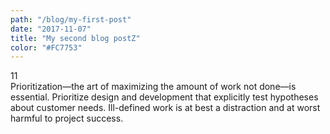 ```yaml
---
path: "/blog/my-first-post"
date: "2017-11-07"
title: "My second blog postZ"
color: "#FC7753"
---
```

<div class="number">11</div>
Prioritization—the art of maximizing the amount of 			work not done—is essential.
	Prioritize design and development that explicitly 			test hypotheses about customer needs. Ill-defined 			work is at best a distraction and at worst harmful to 			project success.
